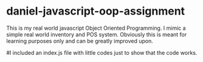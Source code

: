 # daniel-javascript-oop-assignment
This is my real world javascript Object Oriented Programming. I mimic a simple real world inventory and POS system. Obviously this is meant for learning purposes only and can be greatly improved upon. 

#I included an index.js file with little codes just to show that the code works.
